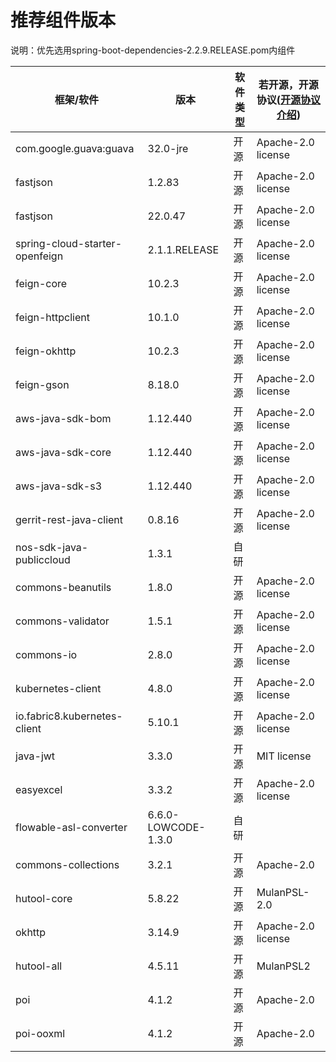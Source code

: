 # 推荐组件版本
说明：优先选用spring-boot-dependencies-2.2.9.RELEASE.pom内组件

|  框架/软件 | 版本                    | 软件类型 |  若开源，开源协议([开源协议介绍](https://www.runoob.com/w3cnote/open-source-license.html)) |
 | ------ |-----------------------|------| ------ |
|  com.google.guava:guava  | 32.0-jre              | 开源   |  Apache-2.0 license  | 
 |  fastjson  | 1.2.83                | 开源   |  Apache-2.0 license  | 
 |  fastjson  | 22.0.47               | 开源   |  Apache-2.0 license  | 
 |  spring-cloud-starter-openfeign  | 2.1.1.RELEASE         | 开源   |  Apache-2.0 license  | 
 |  feign-core  | 10.2.3                | 开源   |  Apache-2.0 license  | 
 |  feign-httpclient| 10.1.0                | 开源   |  Apache-2.0 license  |
| feign-okhttp | 10.2.3                | 开源   |  Apache-2.0 license  |
| feign-gson | 8.18.0                | 开源   |  Apache-2.0 license  |
| aws-java-sdk-bom | 1.12.440              | 开源   |  Apache-2.0 license  |
| aws-java-sdk-core | 1.12.440              | 开源   |  Apache-2.0 license  |
| aws-java-sdk-s3 | 1.12.440              | 开源   |  Apache-2.0 license  |
| gerrit-rest-java-client | 0.8.16                | 开源   |  Apache-2.0 license  |
| nos-sdk-java-publiccloud | 1.3.1| 自研   |  |
| commons-beanutils | 1.8.0                 | 开源   |  Apache-2.0 license  |
| commons-validator | 1.5.1                 | 开源   |  Apache-2.0 license  |
| commons-io | 2.8.0                 | 开源   |  Apache-2.0 license  |
| kubernetes-client | 4.8.0                 | 开源   |  Apache-2.0 license  |
| io.fabric8.kubernetes-client | 5.10.1                | 开源   |  Apache-2.0 license  |
| java-jwt | 3.3.0                 | 开源   | MIT license |
| easyexcel | 3.3.2                 | 开源   |  Apache-2.0 license  |
| flowable-asl-converter | 6.6.0-LOWCODE-1.3.0| 自研   |      |
| commons-collections | 3.2.1                 | 开源   | Apache-2.0 |
| hutool-core | 5.8.22                | 开源   | MulanPSL-2.0 |
| okhttp | 3.14.9                | 开源   |  Apache-2.0 license  |
| hutool-all | 4.5.11                |  开源  | MulanPSL2 |
| poi | 4.1.2                 | 开源   | Apache-2.0 |
| poi-ooxml | 4.1.2                 | 开源   | Apache-2.0 | 
